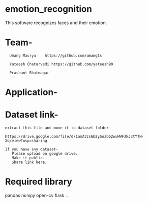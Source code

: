 # emotion_recognition

  This software recognizes faces and their emotion.
  
  
# Team-
      Umang Maurya    https://github.com/umang1s
      
      Yateesh Chaturvedi https://github.com/yateesh99
      
      Prashant Bhatnagar
      
# Application- 


# Dataset link-
    extract this file and move it to dataset folder

    https://drive.google.com/file/d/1amA3zs6b2ySozb52wuHWFJkJ3tYTH-Xq/view?usp=sharing

    If you have any dataset-
       Please upload on google drive.
       Make it public.
       Share link here.


# Required library

  pandas
  numpy
  open-cv
  flask
  ..
